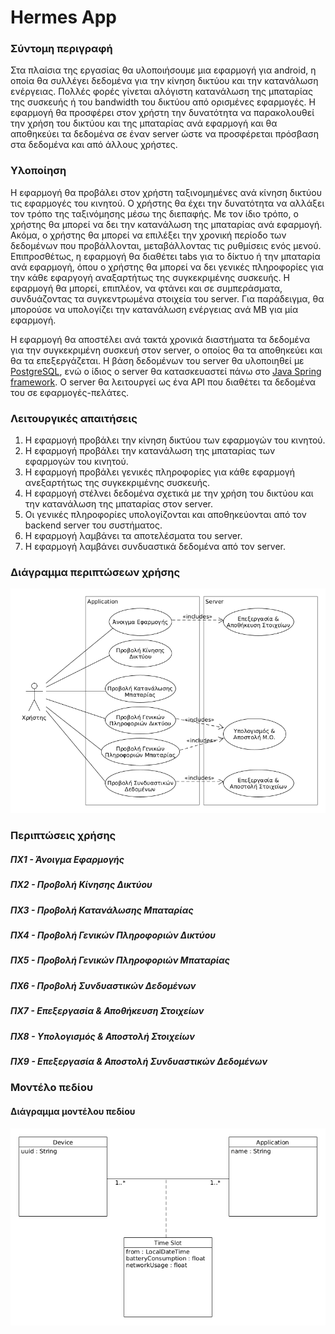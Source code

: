 # Hermes App

### Σύντομη περιγραφή

Στα πλαίσια της εργασίας θα υλοποιήσουμε μια εφαρμογή για  android, η  οποία θα συλλέγει δεδομένα για την κίνηση δικτύου και την κατανάλωση ενέργειας. Πολλές φορές γίνεται αλόγιστη κατανάλωση της μπαταρίας της συσκευής ή του bandwidth του δικτύου από ορισμένες εφαρμογές. Η εφαρμογή θα προσφέρει στον χρήστη την δυνατότητα να παρακολουθεί την χρήση του δικτύου και της μπαταρίας ανά εφαρμογή και θα αποθηκεύει τα δεδομένα σε έναν server ώστε να προσφέρεται πρόσβαση στα δεδομένα και από άλλους χρήστες.

### Υλοποίηση

Η εφαρμογή θα προβάλει στον χρήστη ταξινομημένες ανά κίνηση δικτύου τις εφαρμογές του κινητού. Ο χρήστης θα έχει την δυνατότητα να αλλάξει τον τρόπο της ταξινόμησης μέσω της διεπαφής. Με τον ίδιο τρόπο, ο χρήστης θα μπορεί να δει την κατανάλωση της μπαταρίας ανά εφαρμογή. Ακόμα, ο χρήστης θα μπορεί να επιλέξει την χρονική περίοδο των δεδομένων που προβάλλονται, μεταβάλλοντας τις ρυθμίσεις ενός μενού. Επιπροσθέτως, η εφαρμογή θα διαθέτει tabs για το δίκτυο ή την μπαταρία ανά εφαρμογή, όπου ο χρήστης θα μπορεί να δει γενικές πληροφορίες για την κάθε εφαργογή αναξαρτήτως της συγκεκριμένης συσκευής. Η εφαρμογή θα μπορεί, επιπλέον, να φτάνει και σε συμπεράσματα, συνδυάζοντας τα συγκεντρωμένα στοιχεία του server. Για παράδειγμα, θα μπορούσε να υπολογίζει την κατανάλωση ενέργειας ανά MB για μία εφαρμογή.

Η εφαρμογή θα αποστέλει ανά τακτά χρονικά διαστήματα τα δεδομένα για την συγκεκριμένη συσκευή στον server, ο οποίος θα τα αποθηκεύει και θα τα επεξεργάζεται. Η βάση δεδομένων του server θα υλοποιηθεί με [PostgreSQL](https://www.postgresql.org/), ενώ ο ίδιος ο server θα κατασκευαστεί πάνω στο [Java Spring framework](https://spring.io/projects/spring-framework). Ο server θα λειτουργεί ως ένα API που διαθέτει τα δεδομένα του σε εφαρμογές-πελάτες.

### Λειτουργικές απαιτήσεις

1. Η εφαρμογή προβάλει την κίνηση δικτύου των εφαρμογών του κινητού.
2. Η εφαρμογή προβάλει την κατανάλωση της μπαταρίας των εφαρμογών του κινητού.
3. Η εφαρμογή προβάλει γενικές πληροφορίες για κάθε εφαρμογή ανεξαρτήτως της συγκεκριμένης συσκευής.
4. Η εφαρμογή στέλνει δεδομένα σχετικά με την χρήση του δικτύου και την κατανάλωση της μπαταρίας στον server.
5. Οι γενικές πληροφορίες υπολογίζονται και αποθηκεύονται από τον backend server του συστήματος.
6. Η εφαρμογή λαμβάνει τα αποτελέσματα του server.
7. H εφαρμογή λαμβάνει συνδυαστικά δεδομένα από τον server.

### Διάγραμμα περιπτώσεων χρήσης

![use case diagram](docs/diagrams/use_case.png)

### Περιπτώσεις χρήσης

##### ΠΧ1 - Άνοιγμα Εφαρμογής

##### ΠΧ2 - Προβολή Κίνησης Δικτύου

##### ΠΧ3 - Προβολή Κατανάλωσης Μπαταρίας

##### ΠΧ4 - Προβολή Γενικών Πληροφοριών Δικτύου

##### ΠΧ5 - Προβολή Γενικών Πληροφοριών Μπαταρίας

##### ΠΧ6 - Προβολή Συνδυαστικών Δεδομένων

##### ΠΧ7 - Επεξεργασία & Αποθήκευση Στοιχείων

##### ΠΧ8 - Υπολογισμός & Αποστολή Στοιχείων

##### ΠΧ9 - Επεξεργασία & Αποστολή Συνδυαστικών Δεδομένων

### Μοντέλο πεδίου

#### Διάγραμμα μοντέλου πεδίου

![domain model diagram](docs/diagrams/domain_model.png)
